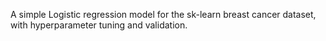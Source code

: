 A simple Logistic regression model for the sk-learn breast cancer dataset, with hyperparameter tuning and validation.
